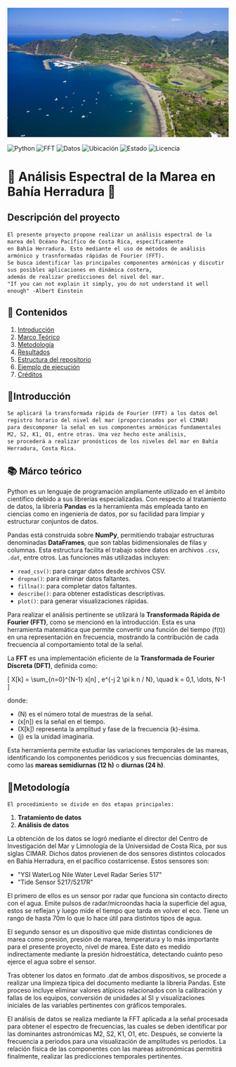 ![Banner](./herradura_picture.jpg)
 <!-- 🏷️ Badges informativos del proyecto -->
![Python](https://img.shields.io/badge/Python-3.11-blue?logo=python)
![FFT](https://img.shields.io/badge/Análisis-FFT-orange?logo=waveform)
![Datos](https://img.shields.io/badge/Datos-Bahía%20Herradura-00bfa5?logo=databricks)
![Ubicación](https://img.shields.io/badge/País-Costa%20Rica-009688?logo=earth)
![Estado](https://img.shields.io/badge/Estado-En%20Desarrollo-yellow?logo=progress)
![Licencia](https://img.shields.io/badge/Licencia-MIT-green?logo=open-source-initiative)

# 🌊 Análisis Espectral de la Marea en Bahía Herradura 🌊
## Descripción del proyecto
    El presente proyecto propone realizar un análisis espectral de la marea del Océano Pacífico de Costa Rica, específicamente 
    en Bahía Herradura. Esto mediante el uso de métodos de análisis armónico y trasnformadas rápidas de Fourier (FFT).
    Se busca identificar las principales componentes armónicas y discutir sus posibles aplicaciones en dinámica costera,
    además de realizar predicciones del nivel del mar.
    "If you can not explain it simply, you do not understand it well enough" -Albert Einstein
## 📘 Contenidos
1. [Introducción](#-introducción)
2. [Marco Teórico](#-Marco-teórico)
3. [Metodología](#-metodología)
4. [Resultados](#-resultados)
5. [Estructura del repositorio](#-estructura-del-repositorio)
6. [Ejemplo de ejecución](#-ejemplo-de-ejecución)
7. [Créditos](#-créditos)
## 🔎Introducción
    Se aplicará la transformada rápida de Fourier (FFT) a los datos del registro horario del nivel del mar (proporcionados por el CIMAR)
    para descomponer la señal en sus componentes armónicas fundamentales M2, S2, K1, O1, entre otras. Una vez hecho este análisis,
    se procederá a realizar pronósticos de los niveles del mar en Bahía Herradura, Costa Rica. 
## 📚 Márco teórico
    

Python es un lenguaje de programación ampliamente utilizado en el ámbito científico debido a sus librerías especializadas. Con respecto al tratamiento de datos, la librería **Pandas** es la herramienta más empleada tanto en ciencias como en ingeniería de datos, por su facilidad para limpiar y estructurar conjuntos de datos.

Pandas está construida sobre **NumPy**, permitiendo trabajar estructuras denominadas **DataFrames**, que son tablas bidimensionales de filas y columnas. Esta estructura facilita el trabajo sobre datos en archivos `.csv`, `.dat`, entre otros. Las funciones más utilizadas incluyen:

- `read_csv()`: para cargar datos desde archivos CSV.  
- `dropna()`: para eliminar datos faltantes.  
- `fillna()`: para completar datos faltantes.  
- `describe()`: para obtener estadísticas descriptivas.  
- `plot()`: para generar visualizaciones rápidas.

Para realizar el análisis pertinente se utilizará la **Transformada Rápida de Fourier (FFT)**, como se mencionó en la introducción. Esta es una herramienta matemática que permite convertir una función del tiempo \(f(t)\) en una representación en frecuencia, mostrando la contribución de cada frecuencia al comportamiento total de la señal.

La **FFT** es una implementación eficiente de la **Transformada de Fourier Discreta (DFT)**, definida como:

\[
X[k] = \sum_{n=0}^{N-1} x[n] \, e^{-j 2 \pi k n / N}, \quad k = 0,1, \dots, N-1
\]

donde:  
- \(N\) es el número total de muestras de la señal.  
- \(x[n]\) es la señal en el tiempo.  
- \(X[k]\) representa la amplitud y fase de la frecuencia \(k\)-ésima.  
- \(j\) es la unidad imaginaria.

Esta herramienta permite estudiar las variaciones temporales de las mareas, identificando los componentes periódicos y sus frecuencias dominantes, como las **mareas semidiurnas (12 h)** o **diurnas (24 h)**.

## 🔨Metodología
    El procedimiento se divide en dos etapas principales:
1. **Tratamiento de datos**
2. **Análisis de datos**

La obtención de los datos se logró mediante el director del Centro de Investigación
del Mar y Limnología de la Universidad de Costa Rica, por sus siglas CIMAR. 
Dichos datos provienen de dos sensores distintos colocados en Bahía Herradura, en el
pacífico costarricense. Estos sensores son:
- "YSI WaterLog Nile Water Level Radar Series 517"
- "Tide Sensor 5217/5217R"

El primero de ellos es un sensor por radar que funciona sin contacto directo con el agua.
Emite pulsos de radar/microondas hacia la superficie del agua, estos se reflejan y luego mide 
el tiempo que tarda en volver el eco. Tiene un rango de hasta 70m lo que lo hace útil 
para distintos tipos de agua.

El segundo sensor es un dispositivo que mide distintas condiciones de marea como presión,
presión de marea, temperatura y lo más importante para el presente proyecto, nivel de marea. 
Este dato es medido indirectamente mediante la presión hidroestática, detectando cuánto peso
ejerce el agua sobre el sensor.

Tras obtener los datos en formato .dat de ambos dispositivos, se procede a realizar una limpieza 
típica del documento mediante la libreria Pandas. Este proceso incluye eliminar valores atípicos
relacionados con la calibración y fallas de los equipos, conversión de unidades al SI y visualizaciones 
iniciales de las variables pertinentes con gráficos temporales.

El análisis de datos se realiza mediante la FFT aplicada a la señal procesada para obtener
el espectro de frecuencias, las cuales se deben identificar por las dominantes astronómicas M2, S2,
K1, O1, etc. Después, se convierte la frecuencia a periodos para una visualización de amplitudes vs periodos.
La relación física de las componentes con las mareas astronómicas permitirá finalmente, realizar las predicciones 
temporales pertinentes.

